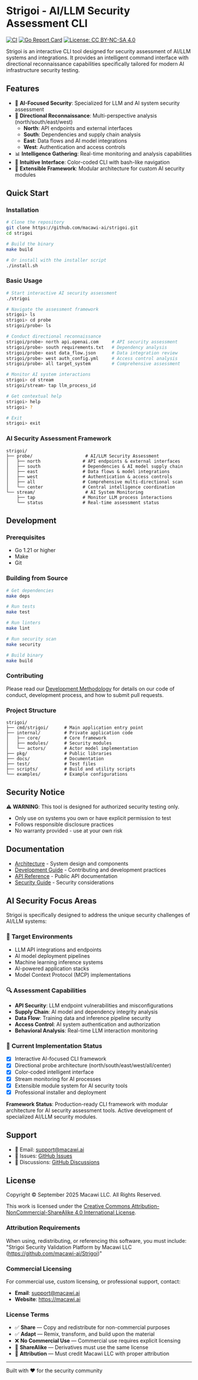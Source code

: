 # Strigoi - AI/LLM Security Assessment CLI

[![CI](https://github.com/macawi-ai/strigoi/actions/workflows/ci.yml/badge.svg)](https://github.com/macawi-ai/strigoi/actions/workflows/ci.yml)
[![Go Report Card](https://goreportcard.com/badge/github.com/macawi-ai/strigoi)](https://goreportcard.com/report/github.com/macawi-ai/strigoi)
[![License: CC BY-NC-SA 4.0](https://img.shields.io/badge/License-CC%20BY--NC--SA%204.0-lightgrey.svg)](https://creativecommons.org/licenses/by-nc-sa/4.0/)

Strigoi is an interactive CLI tool designed for security assessment of AI/LLM systems and integrations. It provides an intelligent command interface with directional reconnaissance capabilities specifically tailored for modern AI infrastructure security testing.

## Features

- 🤖 **AI-Focused Security**: Specialized for LLM and AI system security assessment
- 🧭 **Directional Reconnaissance**: Multi-perspective analysis (north/south/east/west)
  - **North**: API endpoints and external interfaces
  - **South**: Dependencies and supply chain analysis
  - **East**: Data flows and AI model integrations
  - **West**: Authentication and access controls
- 📊 **Intelligence Gathering**: Real-time monitoring and analysis capabilities
- 🎨 **Intuitive Interface**: Color-coded CLI with bash-like navigation
- 🔧 **Extensible Framework**: Modular architecture for custom AI security modules

## Quick Start

### Installation

```bash
# Clone the repository
git clone https://github.com/macawi-ai/strigoi.git
cd strigoi

# Build the binary
make build

# Or install with the installer script
./install.sh
```

### Basic Usage

```bash
# Start interactive AI security assessment
./strigoi

# Navigate the assessment framework
strigoi> ls
strigoi> cd probe
strigoi/probe> ls

# Conduct directional reconnaissance
strigoi/probe> north api.openai.com     # API security assessment
strigoi/probe> south requirements.txt   # Dependency analysis
strigoi/probe> east data_flow.json      # Data integration review
strigoi/probe> west auth_config.yml     # Access control analysis
strigoi/probe> all target_system        # Comprehensive assessment

# Monitor AI system interactions
strigoi> cd stream
strigoi/stream> tap llm_process_id

# Get contextual help
strigoi> help
strigoi> ?

# Exit
strigoi> exit
```

### AI Security Assessment Framework

```
strigoi/
├── probe/                    # AI/LLM Security Assessment
│   ├── north                # API endpoints & external interfaces
│   ├── south                # Dependencies & AI model supply chain
│   ├── east                 # Data flows & model integrations
│   ├── west                 # Authentication & access controls
│   ├── all                  # Comprehensive multi-directional scan
│   └── center               # Central intelligence coordination
└── stream/                   # AI System Monitoring
    ├── tap                  # Monitor LLM process interactions
    └── status               # Real-time assessment status
```

## Development

### Prerequisites

- Go 1.21 or higher
- Make
- Git

### Building from Source

```bash
# Get dependencies
make deps

# Run tests
make test

# Run linters
make lint

# Run security scan
make security

# Build binary
make build
```

### Contributing

Please read our [Development Methodology](docs/DEVELOPMENT_METHODOLOGY.md) for details on our code of conduct, development process, and how to submit pull requests.

### Project Structure

```
strigoi/
├── cmd/strigoi/      # Main application entry point
├── internal/         # Private application code
│   ├── core/         # Core framework
│   ├── modules/      # Security modules
│   └── actors/       # Actor model implementation
├── pkg/              # Public libraries
├── docs/             # Documentation
├── test/             # Test files
├── scripts/          # Build and utility scripts
└── examples/         # Example configurations
```

## Security Notice

⚠️ **WARNING**: This tool is designed for authorized security testing only. 

- Only use on systems you own or have explicit permission to test
- Follows responsible disclosure practices
- No warranty provided - use at your own risk

## Documentation

- [Architecture](docs/ARCHITECTURE.md) - System design and components
- [Development Guide](docs/DEVELOPMENT_METHODOLOGY.md) - Contributing and development practices
- [API Reference](docs/API.md) - Public API documentation
- [Security Guide](docs/SECURITY.md) - Security considerations

## AI Security Focus Areas

Strigoi is specifically designed to address the unique security challenges of AI/LLM systems:

### 🎯 **Target Environments**
- LLM API integrations and endpoints
- AI model deployment pipelines
- Machine learning inference systems
- AI-powered application stacks
- Model Context Protocol (MCP) implementations

### 🔍 **Assessment Capabilities**
- **API Security**: LLM endpoint vulnerabilities and misconfigurations
- **Supply Chain**: AI model and dependency integrity analysis
- **Data Flow**: Training data and inference pipeline security
- **Access Control**: AI system authentication and authorization
- **Behavioral Analysis**: Real-time LLM interaction monitoring

### 🚀 **Current Implementation Status**
- [x] Interactive AI-focused CLI framework
- [x] Directional probe architecture (north/south/east/west/all/center)
- [x] Color-coded intelligent interface
- [x] Stream monitoring for AI processes
- [x] Extensible module system for AI security tools
- [x] Professional installer and deployment

**Framework Status**: Production-ready CLI framework with modular architecture for AI security assessment tools. Active development of specialized AI/LLM security modules.

## Support

- 📧 Email: support@macawi.ai
- 🐛 Issues: [GitHub Issues](https://github.com/macawi-ai/strigoi/issues)
- 💬 Discussions: [GitHub Discussions](https://github.com/macawi-ai/strigoi/discussions)

## License

Copyright © September 2025 Macawi LLC. All Rights Reserved.

This work is licensed under the [Creative Commons Attribution-NonCommercial-ShareAlike 4.0 International License](http://creativecommons.org/licenses/by-nc-sa/4.0/).

### Attribution Requirements

When using, redistributing, or referencing this software, you must include:
"Strigoi Security Validation Platform by Macawi LLC (https://github.com/macawi-ai/Strigoi)"

### Commercial Licensing

For commercial use, custom licensing, or professional support, contact:
- **Email**: support@macawi.ai
- **Website**: https://macawi.ai

### License Terms

- ✅ **Share** — Copy and redistribute for non-commercial purposes
- ✅ **Adapt** — Remix, transform, and build upon the material
- ❌ **No Commercial Use** — Commercial use requires explicit licensing
- 🔄 **ShareAlike** — Derivatives must use the same license
- 📝 **Attribution** — Must credit Macawi LLC with proper attribution

---

Built with ♥️ for the security community